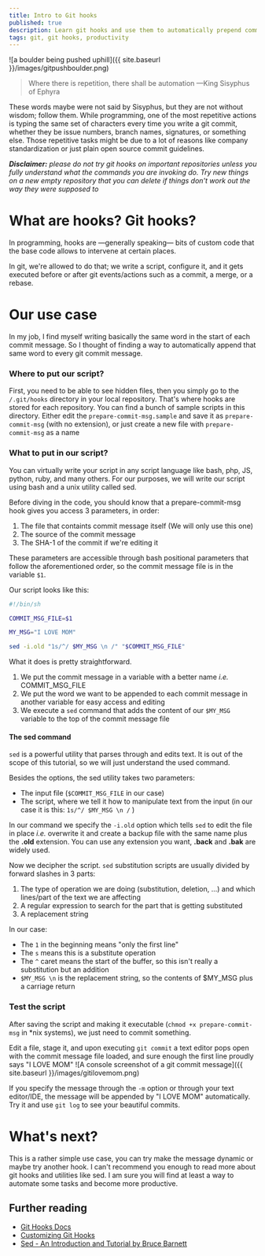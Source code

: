 ```yaml
---
title: Intro to Git hooks   
published: true
description: Learn git hooks and use them to automatically prepend commit messages with the strings you want 
tags: git, git hooks, productivity
---
```

![a boulder being pushed uphill]({{ site.baseurl }}/images/gitpushboulder.png)

> Where there is repetition, there shall be automation
—King Sisyphus of Ephyra

These words maybe were not said by Sisyphus, but they are not without wisdom; follow them.
While programming, one of the most repetitive actions is typing the same set of characters every time you write a git commit, whether they be issue numbers, branch names, signatures, or something else. Those repetitive tasks might be due to a lot of reasons like company standardization or just plain open source commit guidelines. 


***Disclaimer:*** *please do not try git hooks on important repositories unless you fully understand what the commands you are invoking do. Try new things on a new empty repository that you can delete if things don't work out the way they were supposed to*


# What are hooks? Git hooks?
In programming, hooks are —generally speaking— bits of custom code that the base code allows to intervene at certain places. 

In git, we're allowed to do that; we write a script, configure it, and it gets executed before or after git events/actions such as a commit, a merge, or a rebase.

# Our use case
In my job, I find myself writing basically the same word in the start of each commit message. So I thought of finding a way to automatically append that same word to every git commit message.

### Where to put our script?
First, you need to be able to see hidden files, then you simply go to the `/.git/hooks` directory in your local repository. That's where hooks are stored for each repository. You can find a bunch of sample scripts in this directory. Either edit the `prepare-commit-msg.sample` and save it as `prepare-commit-msg` (with no extension), or just create a new file with `prepare-commit-msg` as a name

### What to put in our script?
You can virtually write your script in any script language like bash, php, JS, python, ruby, and many others. For our purposes, we will write our script using bash and a unix utility called sed.

Before diving in the code, you should know that a prepare-commit-msg hook gives you access 3 parameters, in order: 
1. The file that containts commit message itself (We will only use this one)
2. The source of the commit message 
3. The SHA-1 of the commit if we're editing it 

These parameters are accessible through bash positional parameters that follow the aforementioned order, so the commit message file is in the variable `$1`.

Our script looks like this:
```bash
#!/bin/sh

COMMIT_MSG_FILE=$1

MY_MSG="I LOVE MOM"

sed -i.old "1s/^/ $MY_MSG \n /" "$COMMIT_MSG_FILE"

```

What it does is pretty straightforward.
1. We put the commit message in a variable with a better name *i.e.* COMMIT_MSG_FILE
2. We put the word we want to be appended to each commit message in another variable for easy access and editing 
3. We execute a `sed` command that adds the content of our `$MY_MSG` variable to the top of the commit message file

#### The sed command
`sed` is a powerful utility that parses through and edits text. It is out of the scope of this tutorial, so we will just understand the used command.

Besides the options, the sed utility takes two parameters:
* The input file (`$COMMIT_MSG_FILE` in our case) 
* The script, where we tell it how to manipulate text from the input (in our case it is this: `1s/^/ $MY_MSG \n /` )

In our command we specify the `-i.old` option which tells `sed` to edit the file in place *i.e.* overwrite it and create a backup file with the same name plus the **.old** extension. You can use any extension you want, **.back** and **.bak** are widely used.

Now we decipher the script.
`sed` substitution scripts are usually 
divided by forward slashes in 3 parts:
1. The type of operation we are doing (substitution, deletion, ...) and which lines/part of the text we are affecting
2. A regular expression to search for the part that is getting substituted
3. A replacement string

In our case:
*  The `1` in the beginning means "only the first line"
* The `s` means this is a substitute operation 
* The `^` caret means the start of the buffer, so this isn't really a substitution but an addition 
* `$MY_MSG \n` is the replacement string, so the contents of $MY_MSG plus a carriage return 

### Test the script
After saving the script and making it executable (`chmod +x prepare-commit-msg` in *nix systems), we just need to commit something.

Edit a file, stage it, and upon executing `git commit` a text editor pops open with the commit message file loaded, and sure enough the first line proudly says "I LOVE MOM"
![A console screenshot of a git commit message]({{ site.baseurl }}/images/gitilovemom.png)

If you specify the message through the `-m` option or through your text editor/IDE, the message will be appended by "I LOVE MOM" automatically. Try it and use `git log` to see your beautiful commits.

# What's next?
This is a rather simple use case, you can try make the message dynamic or maybe try another hook. I can't recommend you enough to read more about git hooks and utilities like sed. I am sure you will find at least a way to automate some tasks and become more productive.
## Further reading
* [Git Hooks Docs](https://git-scm.com/docs/githooks)   
* [Customizing Git Hooks](https://git-scm.com/book/en/v2/Customizing-Git-Git-Hooks)   
* [Sed - An Introduction and Tutorial by Bruce Barnett](https://www.grymoire.com/Unix/Sed.html#uh-1)
